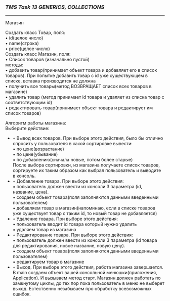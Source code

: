 ### ___TMS Task 13 GENERICS, COLLECTIONS___
***
Магазин

Создать класс Товар, поля:<br>
• id(целое число)<br>
• name(строка)<br>
• price(целое число)<br>
Создать класс Магазин, поля:<br>
• Список товаров (изначально пустой)<br>
методы:<br>
• добавить товар(принимает объект товара и добавляет его в список
товаров). При попытке добавить товар с id уже существующем в списке,
вставка производится не должна<bR>
• получить все товары(метод ВОЗВРАЩАЕТ список всех товаров в
магазине)<br>
• удалить товар (метод принимает id товара и удаляет из списка товар с
соответствующим id)<br>
• редактировать товар(принимает объект товара и редактирует им список
товаров)<br>

Алгоритм работы магазина:<br>
Выберите действие:<br>
- ◦ Вывод всех товаров. При выборе этого действия, было бы отлично
спросить у пользователя в какой сортировке вывести:<br>
▪ по цене(возрастание)<br>
▪ по цене(убывание)<br>
▪ по добавлению(сначала новые, потом более старые)<br>
После выбора сортировки, из магазина получаете список товаров,
сортируете их таким образом как выбрал пользователь и выводите в
консоль.<br>
- ◦ Добавление товара. При выборе этого действия:<br>
▪ пользователь должен ввести из консоли 3 параметра (id, название,
цена).<br>
▪ создаем объект товара(поля заполняются данными введенными
пользователем)<br>
▪ добавляем товар в магазин(напоминаю, если в списке товаров уже
существует товар с таким id, то новый товар не добавляется)<br>
- ◦ Удаление товара. При выборе этого действия:<br>
▪ пользователь вводит id товара который нужно удалить<br>
▪ удаляем товар из магазина<br>
- ◦ Редактирование товара. При выборе этого действия:<br>
▪ пользователь должен ввести из консоли 3 параметра (id товара для
редактирования, новое название, новую цену).<br>
▪ создаем объект товара(поля заполняются данными введенными
пользователем)<br>
▪ редактируем товар в магазине<br>
- ◦ Выход. При выборе этого действия, работа магазина завершается.<br>
В main создаем объект вашей консольной менюшки(приложения,
Application). И вызываем метод старт. Магазин должен работать по замкнутому
циклы, до тех пор пока пользователь в меню не выберет выход. Естественно
незабываем про обработку всевозможных ошибок.
